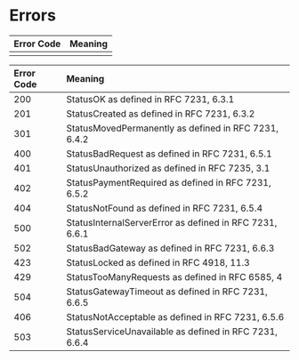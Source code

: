 # Errors

| Error Code | Meaning |
| :--- | :--- |
|  |  |

| Error Code | Meaning |
| :--- | :--- |
| 200 | StatusOK as defined in RFC 7231, 6.3.1 |
| 201 | StatusCreated as defined in RFC 7231, 6.3.2 |
| 301 | StatusMovedPermanently as defined in RFC 7231, 6.4.2 |
| 400 | StatusBadRequest as defined in RFC 7231, 6.5.1 |
| 401 | StatusUnauthorized as defined in RFC 7235, 3.1 |
| 402 | StatusPaymentRequired as defined in RFC 7231, 6.5.2 |
| 404 | StatusNotFound as defined in RFC 7231, 6.5.4 |
| 500 | StatusInternalServerError as defined in RFC 7231, 6.6.1 |
| 502 | StatusBadGateway as defined in RFC 7231, 6.6.3 |
| 423 | StatusLocked as defined in RFC 4918, 11.3 |
| 429 | StatusTooManyRequests as defined in RFC 6585, 4 |
| 504 | StatusGatewayTimeout as defined in RFC 7231, 6.6.5 |
| 406 | StatusNotAcceptable as defined in RFC 7231, 6.5.6 |
| 503 | StatusServiceUnavailable as defined in RFC 7231, 6.6.4 |

